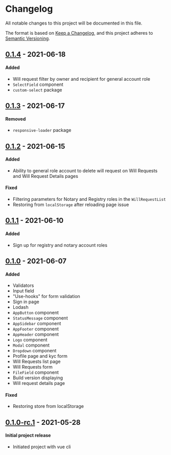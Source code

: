 # Changelog
All notable changes to this project will be documented in this file.

The format is based on [Keep a Changelog](https://keepachangelog.com/en/1.0.0/),
and this project adheres to [Semantic Versioning](https://semver.org/spec/v2.0.0.html).

## [0.1.4] - 2021-06-18
#### Added
- Will request filter by owner and recipient for general account role
- `SelectField` component
- `custom-select` package

## [0.1.3] - 2021-06-17
#### Removed
- `responsive-loader` package

## [0.1.2] - 2021-06-15
#### Added
- Ability to general role account to delete will request on Will Requests and
  Will Request Details pages
#### Fixed
- Filtering parameters for Notary and Registry roles in the `WillRequestList`
- Restoring from `localStorage` after reloading page issue

## [0.1.1] - 2021-06-10
#### Added
- Sign up for registry and notary account roles

## [0.1.0] - 2021-06-07
#### Added
- Validators
- Input field
- "Use-hooks" for form validation
- Sign in page
- Lodash
- `AppButton` component
- `StatusMessage` component
- `AppSidebar` component
- `AppFooter` component
- `AppHeader` component
- `Logo` component
- `Modal` component
- `Dropdown` component
- Profile page and kyc form
- Will Requests list page
- Will Requests form
- `FileField` component
- Build version displaying
- Will request details page
#### Fixed
- Restoring store from localStorage

## [0.1.0-rc.1] - 2021-05-28
#### Initial project release
- Initiated project with vue cli

[Unreleased]: https://github.com/LedgerProject/LiV_frontend_2.0/compare/0.1.4...main
[0.1.4]: https://github.com/LedgerProject/LiV_frontend_2.0/compare/0.1.3...0.1.4
[0.1.3]: https://github.com/LedgerProject/LiV_frontend_2.0/compare/0.1.2...0.1.3
[0.1.2]: https://github.com/LedgerProject/LiV_frontend_2.0/compare/0.1.1...0.1.2
[0.1.1]: https://github.com/LedgerProject/LiV_frontend_2.0/compare/0.1.0...0.1.1
[0.1.0]: https://github.com/LedgerProject/LiV_frontend_2.0/compare/0.1.0-rc.1...0.1.0
[0.1.0-rc.1]: https://github.com/LedgerProject/LiV_frontend_2.0/tags/0.1.0-rc.1
